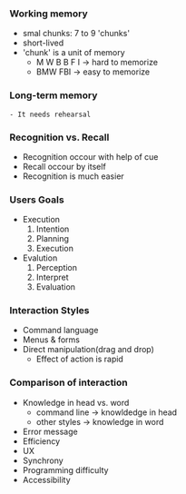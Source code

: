 ### Working memory
- smal chunks: 7 to 9 'chunks' 
- short-lived
- 'chunk' is a unit of memory
    * M W B B F I -> hard to memorize
    * BMW FBI     -> easy to memorize 
### Long-term memory
    - It needs rehearsal

### Recognition vs. Recall
- Recognition occour with help of cue
- Recall occour by itself
- Recognition is much easier

### Users Goals
- Execution 
    1. Intention
    2. Planning
    3. Execution
- Evalution 
    1. Perception 
    2. Interpret  
    3. Evaluation 

### Interaction Styles
- Command language
- Menus & forms
- Direct manipulation(drag and drop)
    * Effect of action is rapid

### Comparison of interaction
- Knowledge in head vs. word
    * command line -> knowldedge in head
    * other styles -> knowledge in word
- Error message
- Efficiency 
- UX
- Synchrony
- Programming difficulty
- Accessibility
